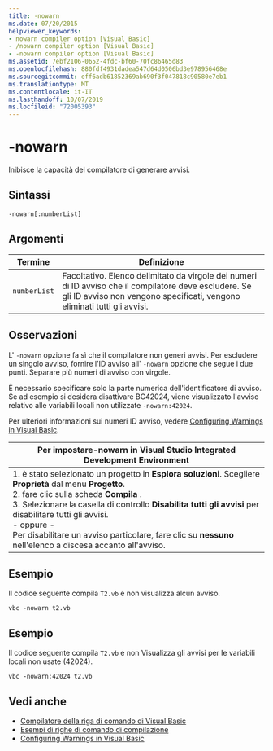 ```yaml
---
title: -nowarn
ms.date: 07/20/2015
helpviewer_keywords:
- nowarn compiler option [Visual Basic]
- /nowarn compiler option [Visual Basic]
- -nowarn compiler option [Visual Basic]
ms.assetid: 7ebf2106-0652-4fdc-bf60-70fc86465d83
ms.openlocfilehash: 880fdf4931dadea547d64d0506bd3e978956468e
ms.sourcegitcommit: eff6adb61852369ab690f3f047818c90580e7eb1
ms.translationtype: MT
ms.contentlocale: it-IT
ms.lasthandoff: 10/07/2019
ms.locfileid: "72005393"
---
```

# <a name="-nowarn"></a>-nowarn
Inibisce la capacità del compilatore di generare avvisi.  
  
## <a name="syntax"></a>Sintassi  
  
```console  
-nowarn[:numberList]  
```  
  
## <a name="arguments"></a>Argomenti  
  
|Termine|Definizione|  
|---|---|  
|`numberList`|Facoltativo. Elenco delimitato da virgole dei numeri di ID avviso che il compilatore deve escludere. Se gli ID avviso non vengono specificati, vengono eliminati tutti gli avvisi.|  
  
## <a name="remarks"></a>Osservazioni  
 L' `-nowarn` opzione fa sì che il compilatore non generi avvisi. Per escludere un singolo avviso, fornire l'ID avviso all' `-nowarn` opzione che segue i due punti. Separare più numeri di avviso con virgole.  
  
 È necessario specificare solo la parte numerica dell'identificatore di avviso. Se ad esempio si desidera disattivare BC42024, viene visualizzato l'avviso relativo alle variabili locali non utilizzate `-nowarn:42024`.  
  
 Per ulteriori informazioni sui numeri ID avviso, vedere [Configuring Warnings in Visual Basic](/visualstudio/ide/configuring-warnings-in-visual-basic).  
  
|Per impostare-nowarn in Visual Studio Integrated Development Environment|  
|---|  
|1. è stato selezionato un progetto in **Esplora soluzioni**. Scegliere **Proprietà** dal menu **Progetto**. <br />2. fare clic sulla scheda **Compila** .<br />3. Selezionare la casella di controllo **Disabilita tutti gli avvisi** per disabilitare tutti gli avvisi.<br />     - oppure -<br />     Per disabilitare un avviso particolare, fare clic su **nessuno** nell'elenco a discesa accanto all'avviso.|  
  
## <a name="example"></a>Esempio  
 Il codice seguente compila `T2.vb` e non visualizza alcun avviso.  
  
```console
vbc -nowarn t2.vb  
```  
  
## <a name="example"></a>Esempio  
 Il codice seguente compila `T2.vb` e non Visualizza gli avvisi per le variabili locali non usate (42024).  
  
```console
vbc -nowarn:42024 t2.vb  
```  
  
## <a name="see-also"></a>Vedi anche

- [Compilatore della riga di comando di Visual Basic](../../../visual-basic/reference/command-line-compiler/index.md)
- [Esempi di righe di comando di compilazione](../../../visual-basic/reference/command-line-compiler/sample-compilation-command-lines.md)
- [Configuring Warnings in Visual Basic](/visualstudio/ide/configuring-warnings-in-visual-basic)

